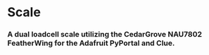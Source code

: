 # Scale

### A dual loadcell scale utilizing the CedarGrove NAU7802 FeatherWing for the Adafruit PyPortal and Clue.
